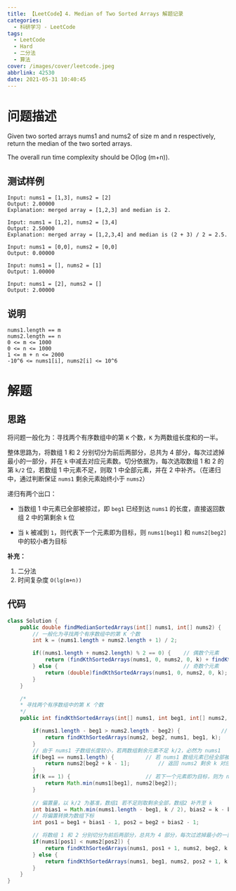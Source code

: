 ```yaml
---
title: 【LeetCode】4. Median of Two Sorted Arrays 解题记录
categories:
  - 科研学习 - LeetCode
tags:
  - LeetCode
  - Hard
  - 二分法
  - 算法
cover: /images/cover/leetcode.jpeg
abbrlink: 42530
date: 2021-05-31 10:40:45
---
```



# 问题描述

Given two sorted arrays nums1 and nums2 of size m and n respectively, return the median of the two sorted arrays.

The overall run time complexity should be O(log (m+n)).

## 测试样例

```
Input: nums1 = [1,3], nums2 = [2]
Output: 2.00000
Explanation: merged array = [1,2,3] and median is 2.
```

```
Input: nums1 = [1,2], nums2 = [3,4]
Output: 2.50000
Explanation: merged array = [1,2,3,4] and median is (2 + 3) / 2 = 2.5.
```

```
Input: nums1 = [0,0], nums2 = [0,0]
Output: 0.00000
```

```
Input: nums1 = [], nums2 = [1]
Output: 1.00000
```

```
Input: nums1 = [2], nums2 = []
Output: 2.00000
```

## 说明

```
nums1.length == m
nums2.length == n
0 <= m <= 1000
0 <= n <= 1000
1 <= m + n <= 2000
-10^6 <= nums1[i], nums2[i] <= 10^6
```

# 解题

## 思路

将问题一般化为：寻找两个有序数组中的第 `K` 个数，`K` 为两数组长度和的一半。

整体思路为，将数组 1 和 2 分别切分为前后两部分，总共为 4 部分，每次过滤掉最小的一部分，并在 `k` 中减去对应元素数。切分依据为，每次选取数组 1 和 2 的第 `k/2` 位，若数组 1 中元素不足，则取 1 中全部元素，并在 2 中补齐。（在递归中，通过判断保证 `nums1` 剩余元素始终小于 `nums2`）

递归有两个出口：

- 当数组 1 中元素已全部被掠过，即 `beg1` 已经到达 `nums1` 的长度，直接返回数组 2 中的第剩余 `k` 位

- 当 `k` 被减到 `1`，则代表下一个元素即为目标，则 `nums1[beg1]` 和 `nums2[beg2]` 中的较小者为目标

**补充：**

1. 二分法
2. 时间复杂度 `O(lg(m+n))`

## 代码

```java
class Solution {
    public double findMedianSortedArrays(int[] nums1, int[] nums2) {
        // 一般化为寻找两个有序数组中的第 K 个数
        int k = (nums1.length + nums2.length + 1) / 2;

        if((nums1.length + nums2.length) % 2 == 0) {    // 偶数个元素
            return (findKthSortedArrays(nums1, 0, nums2, 0, k) + findKthSortedArrays(nums1, 0, nums2, 0, k + 1)) / 2.0;
        } else {                                        // 奇数个元素
            return (double)findKthSortedArrays(nums1, 0, nums2, 0, k);
        }
    }

    /*
    * 寻找两个有序数组中的第 K 个数
    */
    public int findKthSortedArrays(int[] nums1, int beg1, int[] nums2, int beg2, int k) {

        if(nums1.length - beg1 > nums2.length - beg2) {             // 保证 nums1 子数组长度较小
            return findKthSortedArrays(nums2, beg2, nums1, beg1, k);
        }
        // 由于 nums1 子数组长度较小，若两数组剩余元素不足 k/2，必然为 nums1
        if(beg1 == nums1.length) {          // 若 nums1 数组元素已经全部被排除
            return nums2[beg2 + k - 1];         // 返回 nums2 剩余 k 对应位
        }
        if(k == 1) {                        // 若下一个元素即为目标，则为 nums1[beg1] 和 nums2[beg2] 中的较小者
            return Math.min(nums1[beg1], nums2[beg2]);
        }
        
        // 偏置量，以 k/2 为基准，数组1 若不足则取剩余全部，数组2 补齐至 k
        int bias1 = Math.min(nums1.length - beg1, k / 2), bias2 = k - bias1;
        // 将偏置转换为数组下标
        int pos1 = beg1 + bias1 - 1, pos2 = beg2 + bias2 - 1;

        // 将数组 1 和 2 分别切分为前后两部分，总共为 4 部分，每次过滤掉最小的一部分
        if(nums1[pos1] < nums2[pos2]) {
            return findKthSortedArrays(nums1, pos1 + 1, nums2, beg2, k - bias1);
        } else {
            return findKthSortedArrays(nums1, beg1, nums2, pos2 + 1, k - bias2);
        }
    }
}
```

